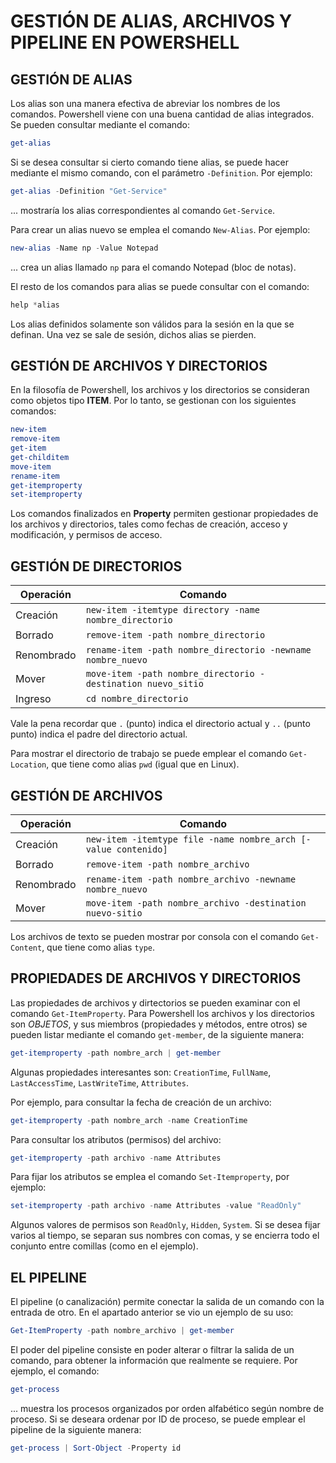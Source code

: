 # GESTIÓN DE ALIAS, ARCHIVOS Y PIPELINE EN POWERSHELL

## GESTIÓN DE ALIAS

Los alias son una manera efectiva de abreviar los nombres de los comandos.
Powershell viene con una buena cantidad de alias integrados. Se pueden
consultar mediante el comando:

```powershell
get-alias
```

Si se desea consultar si cierto comando tiene alias, se puede hacer mediante
el mismo comando, con el parámetro ``-Definition``. Por ejemplo:

```powershell
get-alias -Definition "Get-Service"
```

... mostraría los alias correspondientes al comando ``Get-Service``.

Para crear un alias nuevo se emplea el comando ``New-Alias``. Por ejemplo:

```powershell
new-alias -Name np -Value Notepad
```

... crea un alias llamado ``np`` para el comando Notepad (bloc de notas).

El resto de los comandos para alias se puede consultar con el comando:

```powershell
help *alias
```

Los alias definidos solamente son válidos para la sesión en la que se definan.
Una vez se sale de sesión, dichos alias se pierden.

## GESTIÓN DE ARCHIVOS Y DIRECTORIOS

En la filosofía de Powershell, los archivos y los directorios se consideran
como objetos tipo **ITEM**. Por lo tanto, se gestionan con los siguientes
comandos:

```powershell
new-item
remove-item
get-item
get-childitem
move-item
rename-item
get-itemproperty
set-itemproperty
```

Los comandos finalizados en **Property** permiten gestionar propiedades de los
archivos y directorios, tales como fechas de creación, acceso y modificación,
y permisos de acceso.

## GESTIÓN DE DIRECTORIOS

Operación | Comando
--------- | -------
Creación        | ``new-item -itemtype directory -name nombre_directorio``
Borrado         | ``remove-item -path nombre_directorio``
Renombrado      | ``rename-item -path nombre_directorio -newname nombre_nuevo``
Mover           | ``move-item -path nombre_directorio -destination nuevo_sitio``
Ingreso         | ``cd nombre_directorio``

Vale la pena recordar que ``.`` (punto) indica el directorio actual y ``..`` (punto
punto) indica el padre del directorio actual.

Para mostrar el directorio de trabajo se puede emplear el comando
``Get-Location``, que tiene como alias ``pwd`` (igual que en Linux).

## GESTIÓN DE ARCHIVOS

Operación | Comando
--------- | -------
Creación        | ``new-item -itemtype file -name nombre_arch [-value contenido]``
Borrado         | ``remove-item -path nombre_archivo``
Renombrado      | ``rename-item -path nombre_archivo -newname nombre_nuevo``
Mover           | ``move-item -path nombre_archivo -destination nuevo-sitio``

Los archivos de texto se pueden mostrar por consola con el comando
``Get-Content``, que tiene como alias ``type``.

## PROPIEDADES DE ARCHIVOS Y DIRECTORIOS

Las propiedades de archivos y dirtectorios se pueden examinar con el comando
``Get-ItemProperty``. Para Powershell los archivos y los directorios
son *OBJETOS*, y sus miembros (propiedades y métodos, entre otros) se pueden
listar mediante el comando ``get-member``, de la siguiente manera:

```powershell
get-itemproperty -path nombre_arch | get-member
```

Algunas propiedades interesantes son: ``CreationTime``, ``FullName``,
``LastAccessTime``, ``LastWriteTime``, ``Attributes``.

Por ejemplo, para consultar la fecha de creación de un archivo:

```powershell
get-itemproperty -path nombre_arch -name CreationTime
```

Para consultar los atributos (permisos) del archivo:

```powershell
get-itemproperty -path archivo -name Attributes
```

Para fijar los atributos se emplea el comando ``Set-Itemproperty``, por ejemplo:

```powershell
set-itemproperty -path archivo -name Attributes -value "ReadOnly"
```

Algunos valores de permisos son ``ReadOnly``, ``Hidden``, ``System``. Si se
desea fijar varios al tiempo, se separan sus nombres con comas,
y se encierra todo el conjunto entre comillas (como en el ejemplo).

## EL PIPELINE

El pipeline (o canalización) permite conectar la salida de un comando con la
entrada de otro. En el apartado anterior se vio un ejemplo de su uso:

```powershell
Get-ItemProperty -path nombre_archivo | get-member
```

El poder del pipeline consiste en poder alterar o filtrar la salida de un
comando, para obtener la información que realmente se requiere. Por ejemplo,
el comando:

```powershell
get-process
```

... muestra los procesos organizados por orden alfabético según nombre de
proceso. Si se deseara ordenar por ID de proceso, se puede emplear el pipeline
de la siguiente manera:

```powershell
get-process | Sort-Object -Property id
```